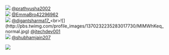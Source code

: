 
 ![](http://pbs.twimg.com/profile_images/1378685550404640771/7H400sNZ_normal.jpg) [@prathyusha2002](https://twitter.com/prathyusha2002)<br>![](http://pbs.twimg.com/profile_images/1373262811262947332/az4lsSiG_normal.jpg) [@EmmaBro42296962](https://twitter.com/EmmaBro42296962)<br>![](http://pbs.twimg.com/profile_images/1381264119999778816/mR5OCiFM_normal.jpg) [@digantsharma17_](https://twitter.com/digantsharma17_)<br>![](http://pbs.twimg.com/profile_images/1370232235283017730/MIMWhKeq_normal.jpg) [@jtechdev001](https://twitter.com/jtechdev001)<br>![](http://pbs.twimg.com/profile_images/1373487712792051715/bVVjzljU_normal.jpg) [@shubhamjain207](https://twitter.com/shubhamjain207)<br> 

![](https://visitor-badge.laobi.icu/badge?page_id=ponder)
